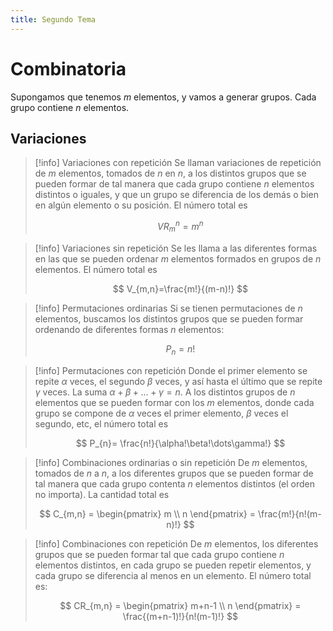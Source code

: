 ```yaml
---
title: Segundo Tema
---
```

# Combinatoria
Supongamos que tenemos $m$ elementos, y vamos a generar grupos. Cada grupo contiene $n$ elementos.
## Variaciones
> [!info] Variaciones con repetición
> Se llaman variaciones de repetición de $m$ elementos, tomados de $n$ en $n$, a los distintos grupos que se pueden formar de tal manera que cada grupo contiene $n$ elementos distintos o iguales, y que un grupo se diferencia de los demás o bien en algún elemento o su posición.
> El número total es
> 
> $$
> VR_{m}^n=m^{n}
> $$

> [!info] Variaciones sin repetición
> Se les llama a las diferentes formas en las que se pueden ordenar $m$ elementos formados en grupos de $n$ elementos. El número total es
> 
> $$
> V_{m,n}=\frac{m!}{(m-n)!}
> $$ 

> [!info] Permutaciones ordinarias
> Si se tienen permutaciones de $n$ elementos, buscamos los distintos grupos que se pueden formar ordenando de diferentes formas $n$ elementos:
> 
> $$
> P_{n}=n!
> $$

> [!info] Permutaciones con repetición
> Donde el primer elemento se repite $\alpha$ veces, el segundo $\beta$ veces, y así hasta el último que se repite $\gamma$ veces. La suma $\alpha+\beta+\dots+\gamma=n$. A los distintos grupos de $n$ elementos que se pueden formar con los $m$ elementos, donde cada grupo se compone de $\alpha$ veces el primer elemento, $\beta$ veces el segundo, etc, el número total es
> 
> $$
> P_{n}= \frac{n!}{\alpha!\beta!\dots\gamma!}
> $$

> [!info] Combinaciones ordinarias o sin repetición
> De $m$ elementos, tomados de $n$ a $n$, a los diferentes grupos que se pueden formar de tal manera que cada grupo contenta $n$ elementos distintos (el orden no importa). La cantidad total es
> 
> $$
> C_{m,n} = \begin{pmatrix}
> m \\ n
\end{pmatrix} = \frac{m!}{n!(m-n)!}
> $$



> [!info] Combinaciones con repetición
> De $m$ elementos, los diferentes grupos que se pueden formar tal que cada grupo contiene $n$ elementos distintos, en cada grupo se pueden repetir elementos, y cada grupo se diferencia al menos en un elemento. El número total es:
> 
> $$
> CR_{m,n} = \begin{pmatrix}
> m+n-1 \\ n
\end{pmatrix} = \frac{(m+n-1)!}{n!(m-1)!}
>$$




